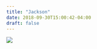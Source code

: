 ```yaml
---
title: "Jackson"
date: 2018-09-30T15:00:42-04:00
draft: false
---
```


<img src="/photos/m_jackson_wilkinson/cindy and jackson.jpg"/>

